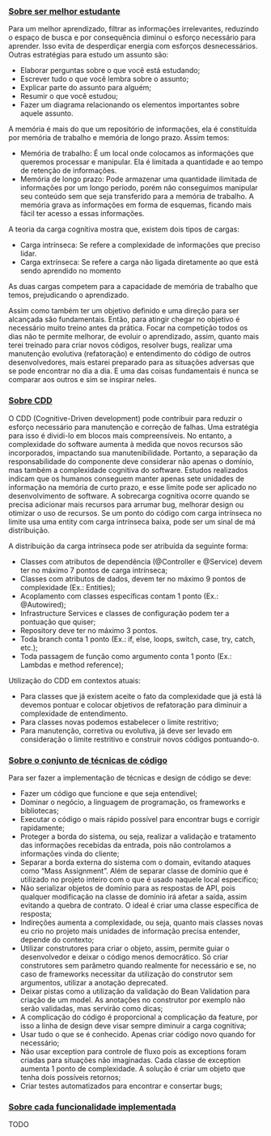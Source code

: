 ### [Sobre ser melhor estudante](https://github.com/claudiooliveirazup/documentacao-cartao-branco/blob/master/leitura-obrigatoria-preparo-desafios/0-0-1-preparo-aprendizado.md)

Para um melhor aprendizado, filtrar as informações irrelevantes, reduzindo o espaço de busca e por consequência diminui o esforço necessário para aprender. Isso evita de desperdiçar energia com esforços desnecessários. Outras estratégias para estudo um assunto são:
*	Elaborar perguntas sobre o que você está estudando;
*	Escrever tudo o que você lembra sobre o assunto;
*	Explicar parte do assunto para alguém;
*	Resumir o que você estudou;
*	Fazer um diagrama relacionando os elementos importantes sobre aquele assunto.
  
A memória é mais do que um repositório de informações, ela é constituída por memória de trabalho e memória de longo prazo. Assim temos:
*	Memória de trabalho: É um local onde colocamos as informações que queremos processar e manipular. Ela é limitada a quantidade e ao tempo de retenção de informações.
*	Memória de longo prazo: Pode armazenar uma quantidade ilimitada de informações por um longo período, porém não conseguimos manipular seu conteúdo sem que seja transferido para a memória de trabalho. A memória grava as informações em forma de esquemas, ficando mais fácil ter acesso a essas informações.

A teoria da carga cognitiva mostra que, existem dois tipos de cargas:
*	Carga intrínseca: Se refere a complexidade de informações que preciso lidar.
*	Carga extrínseca: Se refere a carga não ligada diretamente ao que está sendo aprendido no momento

As duas cargas competem para a capacidade de memória de trabalho que temos, prejudicando o aprendizado.

Assim como também ter um objetivo definido e uma direção para ser alcançada são fundamentais. Então, para atingir chegar no objetivo é necessário muito treino antes da prática. Focar na competição todos os dias não te permite melhorar, de evoluir o aprendizado, assim, quanto mais terei treinado para criar novos códigos, resolver bugs, realizar uma manutenção evolutiva (refatoração) e entendimento do código de outros desenvolvedores, mais estarei preparado para as situações adversas que se pode encontrar no dia a dia. E uma das coisas fundamentais é nunca se comparar aos outros e sim se inspirar neles.

### [Sobre CDD](https://github.com/claudiooliveirazup/documentacao-cartao-branco/tree/master/leitura-obrigatoria-design-codigo)

O CDD (Cognitive-Driven development) pode contribuir para reduzir o esforço necessário para manutenção e correção de falhas. Uma estratégia para isso é dividi-lo em blocos mais compreensíveis. No entanto, a complexidade do software aumenta à medida que novos recursos são incorporados, impactando sua manutenibilidade. Portanto, a separação da responsabilidade do componente deve considerar não apenas o domínio, mas também a complexidade cognitiva do software. Estudos realizados indicam que os humanos conseguem manter apenas sete unidades de informação na memória de curto prazo, e esse limite pode ser aplicado no desenvolvimento de software. A sobrecarga cognitiva ocorre quando se precisa adicionar mais recursos para arrumar bug, melhorar design ou otimizar o uso de recursos. Se um ponto do código com carga intrínseca no limite usa uma entity com carga intrínseca baixa, pode ser um sinal de má distribuição.

A distribuição da carga intrínseca pode ser atribuída da seguinte forma:
*	Classes com atributos de dependência (@Controller e @Service) devem ter no máximo 7 pontos de carga intrínseca;
*	Classes com atributos de dados, devem ter no máximo 9 pontos de complexidade (Ex.: Entities);
*	Acoplamento com classes específicas contam 1 ponto (Ex.: @Autowired);
*	Infrastructure Services e classes de configuração podem ter a pontuação que quiser;
*	Repository deve ter no máximo 3 pontos.
*	Toda branch conta 1 ponto (Ex.: if, else, loops, switch, case, try, catch, etc.);
*	Toda passagem de função como argumento conta 1 ponto (Ex.: Lambdas e method reference);

Utilização do CDD em contextos atuais:
*	Para classes que já existem aceite o fato da complexidade que já está lá devemos pontuar e colocar objetivos de refatoração para diminuir a complexidade de entendimento.
*	Para classes novas podemos estabelecer o limite restritivo;
*	Para manutenção, corretiva ou evolutiva, já deve ser levado em consideração o limite restritivo e construir novos códigos pontuando-o.

### [Sobre o conjunto de técnicas de código](https://github.com/claudiooliveirazup/documentacao-cartao-branco/tree/master/informacao-suporte-design)

Para ser fazer a implementação de técnicas e design de código se deve:
*	Fazer um código que funcione e que seja entendível;
*	Dominar o negócio, a linguagem de programação, os frameworks e bibliotecas;
*	Executar o código o mais rápido possível para encontrar bugs e corrigir rapidamente;
*	Proteger a borda do sistema, ou seja, realizar a validação e tratamento das informações recebidas da entrada, pois não controlamos a informações vinda do cliente;
*	Separar a borda externa do sistema com o domain, evitando ataques como “Mass Assignment”. Além de separar classe de domínio que é utilizado no projeto inteiro com o que é usado naquele local específico;
*	Não serializar objetos de domínio para as respostas de API, pois qualquer modificação na classe de domínio irá afetar a saída, assim evitando a quebra de contrato. O ideal é criar uma classe específica de resposta;
*	Indireções aumenta a complexidade, ou seja, quanto mais classes novas eu crio no projeto mais unidades de informação precisa entender, depende do contexto;
*	Utilizar construtores para criar o objeto, assim, permite guiar o desenvolvedor e deixar o código menos democrático. Só criar construtores sem parâmetro quando realmente for necessário e se, no caso de frameworks necessitar da utilização do construtor sem argumentos, utilizar a anotação deprecated.
*	Deixar pistas como a utilização da validação do Bean Validation para criação de um model. As anotações no construtor por exemplo não serão validadas, mas servirão como dicas;
*	A complicação do código é proporcional a complicação da feature, por isso a linha de design deve visar sempre diminuir a carga cognitiva;
*	Usar tudo o que se é conhecido. Apenas criar código novo quando for necessário;
*	Não usar exception para controle de fluxo pois as exceptions foram criadas para situações não imaginadas. Cada classe de exception aumenta 1 ponto de complexidade. A solução é criar um objeto que tenha dois possíveis retornos;
*	Criar testes automatizados para encontrar e consertar bugs;

### [Sobre cada funcionalidade implementada](https://github.com/rafreitas94/bootcamp-01-template-casa-do-codigo)

TODO
